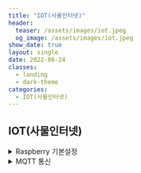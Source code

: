 ```yaml
---
title: "IOT(사물인터넷)"
header:
  teaser: /assets/images/iot.jpeg
  og_image: /assets/images/iot.jpeg
show_date: true
layout: single
date: 2022-06-24
classes:
  - landing
  - dark-theme
categories:
  - IOT(사물인터넷)
---
```


## IOT(사물인터넷)

<details>
<summary> Raspberry 기본설정 </summary>
<div markdown="1">

### 라즈베리파이 한글 설치

#### Step.1

```
sudo apt-get install fonts-unfonts-core
sudo apt-get install ibus ibus-hangul
sudo reboot
```

#### Step.2

설정 -> 기본 설정 -> IBus 환경 설정 -> IBus 데몬 실행

### 라즈베리파이 아두이노 설치

```
sudo apt-get install arduino
```

### 라즈베리파이 웹캠 설치

- 웹캠 설정

```
sudo raspi-config
```

Interfacing Options -> Camera -> enable 설정

- 웹캠 정보확인

```
v4l2-ctl -V
```

- 패키지 설치

```
sudo apt-get update
sudo apt-get install fswebcam
```

- 사진 촬영

```
fswebcam -r 1280*960 --no-banner image2.jpg
```

home/pi에서 해당 이미지 확인

</div>
</details>

<details>
<summary> MQTT 통신 </summary>
<div markdown="1">

## MQTT 사물인터넷 통신 프로젝트

- 선수 지식

  - Arduino
  - Node.js
  - MongoDB
  - C언어

- 준비물
  - Wifi 모듈이 있는 보드 (WemosD1)
  - 온/습도 센서 (DH11)
  - LED

### 전체적인 흐름도

<img width="797" alt="스크린샷 2022-06-21 오후 8 30 51" src="https://user-images.githubusercontent.com/79856225/174789401-d987208e-18e5-435d-94ea-8bfa1d8bbff2.png">

### 2가지 방식

1. Socket 통신 방식 제어
2. RESTfull Service 통신 방식 제어

### 개발환경 구성

1. Arduino 설치 후 WeMos D1 R1 보드 선택 후 Blink 예제 실행

2. Wifi 연결 & 웹서버 구축

<details>
<summary> Wifi 연결 </summary>
<div markdown="1">

```c++
#include <ESP8266WiFi.h>
// 헤더파일 include

const char * ssid = "";
const char * password = "";

// 접속할 Wifi 정보 입력

WiFiServer server(80);
// 80 포트로 연결

void setup(){
    Serial.begin(9600);
    // 9600의 속도를 가진 시리얼 통신
    // 시리얼 모니터와 같은 값을 지정하며 해당 보드는 보통 115200
    delay(10);

    Serial.println();
    Serial.print("Connection to");
    Serial.println(ssid);

    WiFi.begin(ssid, password);
    // Wifi 연결 시도

    while(WiFi.status()!= WL_CONNECTED){
        delay(500);
        Serial.print(".");
    } // 연결이 성공할때까지 실행
    Serial.println("");
    Serial.println("WiFi connected");

    server.begin();
    Serial.println("Server started");
    // Server Start!!

    Serial.println(WiFi.localIP());
} //Setup

void loop(){ // Client 요청이 올때마다 웹페이지 전송
    WiFiClient client =  server.available(); // Client 접속 체크

    if(!client){ // 요청이 올때까지 계속 반복
        return;
    }

    Serial.println("New Client");

    String req = client.readStringUntil('\r');
    Serial.println(req);
    client.flush(); // 정보 비우기


    String s = "<html>";
    s = s+ "<meta name= 'viewport' content = 'width=device-width, initial-scale = 1.0'/>";
    s = s+ "<meta http-equiv='Content-Type' content= 'text/html;charset=utf-8'/>";
    s = s+"<head></head><body>Hello World!</body></html>";

    client.print(s);
    delay(1);
    Serial.println("Client disonnected");
}

```

</div>
</details>

<details>
<summary> 웹서버 구축 </summary>
<div markdown="1">

사용 함수 설명

<details>
<summary> ESP8266WebServer() </summary>
<div markdown="1">

- 접속 포트를 설정
- HTTP 프로토콜은 기본적으로 80번 포트를 사용하며 디폴트값으로 지정되어있음

```c++
ESP8266WebServer(int port = 80)
```

| 인자 | 설명      |
| ---- | --------- |
| port | 접속 포트 |

</div>
</details>

<details>
<summary> on() </summary>
<div markdown="1">

- 클라이언트의 요청에 대한 처리 함수
- 서버의 웹 페이지를 표시하는 URL은 컴퓨터의 파일과 마찬가지로 계층적인 디렉토리 구조
- 클라이언트의 요청 처리 함수는 서버에 접속할 수 있는 주소에 따라 달리 지정한다.

```c++
void on(const char * url, ThandlerFunction handler)
```

| 인자    | 설명      |
| ------- | --------- |
| url     | 주소      |
| handler | 처리 함수 |

</div>
</details>

<details>
<summary> onNotFound() </summary>
<div markdown="1">

- 존재하지 않는 주소로 접속하였을 경우 처리 함수

```c++
void onNotFound(ThandlerFunction fn)
```

| 인자 | 설명      |
| ---- | --------- |
| fn   | 처리 함수 |

</div>
</details>

<details>
<summary>begin() </summary>
<div markdown="1">

- 웹 서버를 시작

```c++
void begin()
```

</div>
</details>

<details>
<summary>handleClient() </summary>
<div markdown="1">

- 서버가 시작된 후 클라이언트의 요청을 받을 수 있다, 요청에 대한 처리는 handleClient()를 사용
- handleClient() 함수는 클라이언트의 요청이 있는 경우 클라이언트와 연결으 생성하고 요청을 처리
- 클라이언트가 접속하는 주소에 따라 해당하는 처리 함수 호출

```c++
void handleClient()
```

</div>
</details>

<details>
<summary>send() </summary>
<div markdown="1">

- 클라이언트로 데이터 전송

```c++
void send(int code, char* content_type, String content)
```

| 인자         | 설명             |
| ------------ | ---------------- |
| code         | HTTP 응답 코드   |
| content_type | 전송 내용의 종류 |
| content_type | 전송 내용        |

</div>
</details>

```c++
#include <ESP8266WiFi.h>
#include <WiFiClient.h>
#include <ESP8266WebServer.h>

const char* ssid = "";
const char* password = "";

ESP8266WebServer server(80); const int led = 14;
String s,s_head;

void handleRoot() {
    digitalWrite(led, HIGH);
    s=s_head+"<h1>켜짐</h1><br>";
    server.send(200, "text/html", s);
//server.send(200, "text/plain", "hello from esp8266!");
}

void handleNotFound(){
    digitalWrite(led, 1);
    String message = "File Not Found\n\n";
    message += "URI: ";
    message += server.uri();
    message += "\nMethod: ";
    message += (server.method() == HTTP_GET)?"GET":"POST"; message += "\nArguments: ";
    message += server.args();
    message += "\n";
    for (uint8_t i=0; i<server.args(); i++){
    message += " " + server.argName(i) + ": " + server.arg(i) + "\n"; }
    server.send(404, "text/plain", message);
    digitalWrite(led, 0); }
// WIFI_STA (Station mode, Stand-alone mode)
// 다른 공유기에 접속해서 IP를 할당받고, HTTP 통신을 사용하는 모드입니다
void setupWifi() {
    WiFi.mode(WIFI_STA);
    WiFi.begin(ssid, password); Serial.println("");
// Wait for connection
    while (WiFi.status() != WL_CONNECTED) {
    delay(500);
    Serial.print("."); }
    Serial.println(""); Serial.print("Connected to "); Serial.println(ssid); Serial.print("IP address: "); Serial.println(WiFi.localIP());
}

void setup(void){
    pinMode(led, OUTPUT);
    digitalWrite(led, LOW); Serial.begin(115200);
    // 여기 프로그램 부분을 함수로처리
    setupWifi();
    // 스마트폰에 맟게 크기 조정, html에서 한글 출력하게 설정
    s_head="<meta name='viewport' content='width=device-width, initial-scale=1.0'/>";
    //s=s+"<meta http-equiv='refresh' content='5'/>";
    s_head=s_head+"<meta http-equiv='Content-Type' content='text/html;charset=utf-8' />";
    server.on("/", handleRoot); server.on("/inline", [](){
    //server.send(200, "text/plain", "this works as well");
    digitalWrite(led, LOW);
    s=s_head+"<h1>꺼짐</h1><br>";
    server.send(200, "text/html", s);
    });
    server.onNotFound(handleNotFound);
    server.begin();
    Serial.println("HTTP server started"); }
void loop(void){
    server.handleClient();
}

```

</div>
</details>

3. NodeJs 설치

센서 데이터를 DB에 저장 하고 DB에 저장된 센서 데이터를 웹/앱으로 전송을 해주는 중간 다리역할

- 최신 LTS 파일 다운로드 후 설치 확인

설치된 버전 정보 확인

```
node --version
```

npm 프로그램 버전 확인 (Python pip와 비슷함)

```
npm --version
```

- Visual Studio Code 설치 후 확장팩 다운로드
  확장팩 다운로드는 선택 사항
  - prettier Extension 검색 후 설치
  - Ctrl + Shift + P
    - setting
    - Open Settings(UI) 선택
    - formatOnSave 입력 후 체크박스 선택

4. NodeJs http 서버 생성

- Project 폴더 생성 후 app.js 파일 생성

```javascript
// http 모듈을 이용
const http = require("http");
// require를 이용하여 http 모듈을 가져오기

// 람다식을 이용 (익명 함수)

const server = http.createServer((req, res) => {
  if (req.url === "/") {
    res.write("<h1>Hello from nodejs</h1>");
  } else {
    // 백틱을 사용하면 ${}을 사용해서 문자열과 변수를 적절하게 같이 사용할 수 있다.
    res.wrtie(`<h1>You have entered this urel : ${req.url}</h1>`);
  }
  res.end();
});

server.listen(3000, () => {
  console.log("The server is listening on port 3000");
});
```

- 서버구동 및 실행

```
node app.js
```

3000 port가 개방되고 서버가 구동

http://localhost:3000에 접속 후 확인

5. express 모듈로 서버만들기

express는 NodeJs에서 웹서버를 만들 때 가장많이 사용하는 모듈이다.

npm package (http://npmjs.com)에서 npm 패키지 정보를 알 수 있음

- express 설치 후 실습 코드 입력

express 모듈 설치

```
npm i express
```

실습 코드

```javascript
const express = require("express");
const Server = express();
// GET , POST , DELETE, PUT

Server.get("/", (req, res) => {
  res.send("<h1>Hello from NodeJs</h1>");
});

Server.listen(3300, (err) => {
  if (err) return console.log(err);
  console.log("The Server is Listening on Port 3300");
});
```

- express HTML로 응답

별도의 HTML 파일을 만들어서 응답하는 방식

<img width="408" alt="스크린샷 2022-06-21 오후 11 09 48" src="https://user-images.githubusercontent.com/79856225/174820683-3d507c9a-1e1d-4264-bbe6-00cfddad79fb.png">

1. index.html 파일 생성

```html
<!-- html:5을 입력하면 자동으로 기본 골격을 만들어준다 -->
<!DOCTYPE html>
<html lang="en">
  <head>
    <meta charset="UTF-8" />
    <meta http-equiv="X-UA-Compatible" content="IE=edge" />
    <meta name="viewport" content="width=device-width, initial-scale=1.0" />
    <title>Main</title>
  </head>
  <body>
    <h1>This is MainPage</h1>
  </body>
</html>
```

2. about.html 파일 생성

```html
<!-- html:5을 입력하면 자동으로 기본 골격을 만들어준다 -->
<!DOCTYPE html>
<html lang="en">
  <head>
    <meta charset="UTF-8" />
    <meta http-equiv="X-UA-Compatible" content="IE=edge" />
    <meta name="viewport" content="width=device-width, initial-scale=1.0" />
    <title>About</title>
  </head>
  <body>
    <h1>About</h1>
  </body>
</html>
```

3. app.js 파일 수정

```javascript
const express = require("express");
const Server = express();
// GET , POST , DELETE, PUT
// __dirname을 사용하면 현재 파일이 실행되는 경로를 자동으로 맞춰준다.

Server.get("/", (req, res) => {
  res.sendFile(__dirname + "/index.html");
});

Server.get("/about", (req, res) => {
  res.sendFile(__dirname + "/about.html");
});

Server.listen(3300, (err) => {
  if (err) return console.log(err);
  console.log("The Server is Listening on Port 3300");
});
```

6. Nodejs Middleware 사용하기

특정 데이터를 처리하기전 서버에서 공통적으로 처해야 할 작업
클라이언트의 모든 요청은 미들웨어를 통과해야한다!

<img width="475" alt="스크린샷 2022-06-25 오후 5 58 56" src="https://user-images.githubusercontent.com/79856225/175766255-b94e1bc9-8038-42b0-8d2a-7867145e1a00.png">

1. 404.html 파일 생성

```html
<!DOCTYPE html>
<html lang="en">
  <head>
    <meta charset="UTF-8" />
    <meta http-equiv="X-UA-Compatible" content="IE=edge" />
    <meta name="viewport" content="width=device-width, initial-scale=1.0" />
    <title>Document</title>
  </head>
  <body>
    <h1>Page Not Found 404</h1>
  </body>
</html>
```

2. CSS사용을 위해 public 폴더생성 -> index.css 파일생성

```css
.red {
  color: red;
}
```

3. 미들웨어를 사용해서 public 경로를 공통적으로 적용 app.js 수정

```javascript
const express = require("express");
const Server = express();
// GET , POST , DELETE, PUT

Server, use(express.static(__dirname + "public"));

Server.get("/", (req, res) => {
  res.sendFile(__dirname + "/index.html");
});

Server.get("/about", (req, res) => {
  res.sendFile(__dirname + "/about.html");
});

Server.use((req, res) => {
  res.sendFile(__dirname + "404/html");
});

Server.listen(3300, (err) => {
  if (err) return console.log(err);
  console.log("The Server is Listening on Port 3300");
});
```

4. index.html과 css 파일 연동

```html
<!DOCTYPE html>
<html lang="en">
  <head>
    <meta charset="UTF-8" />
    <meta http-equiv="X-UA-Compatible" content="IE=edge" />
    <meta name="viewport" content="width=device-width, initial-scale=1.0" />
    <link rel="stylesheet" href="/index.css" />
    <title>Main</title>
  </head>
  <body>
    <h1 class="red">This is MainPage</h1>
  </body>
</html>
```

<!-- <details>
<summary>  </summary>
<div markdown="1">

</div>
</details>  -->
